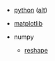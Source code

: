 - [python](<https://gto76.github.io/python-cheatsheet/>) ([alt](<https://github.com/gto76/python-cheatsheet/blob/main/README.md>))
- [matplotlib](<https://matplotlib.org/cheatsheets/cheatsheets.pdf>)

- numpy
  - [reshape](<https://github.com/hauselin/rtutorialsite/blob/954f7a5c99a37470f40d365f12009f67eda80613/_posts/2019-12-20-numpy-reshape/reshape.pdf>)

